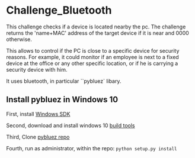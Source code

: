 # Challenge_Bluetooth

This challenge checks if a device is located nearby the pc. The challenge returns the 'name+MAC' address of the target device if it is near and 0000 otherwise.

This allows to control if the PC is close to a specific device for security reasons. For example, it could monitor if an employee is next to a fixed device at the office or any other specific location, or if he is carrying a security device with him.

It uses bluetooth, in particular ``pybluez` libary.

## Install pybluez in Windows 10

First, install [Windows SDK](https://developer.microsoft.com/en-us/windows/downloads/windows-sdk/)

Second, download and install windows 10 [build tools](https://www.microsoft.com/es-ES/download/confirmation.aspx?id=48159)

Third, Clone [pybluez repo](https://github.com/pybluez/pybluez)

Fourth, run as administrator, within the repo: `python setup.py install`

